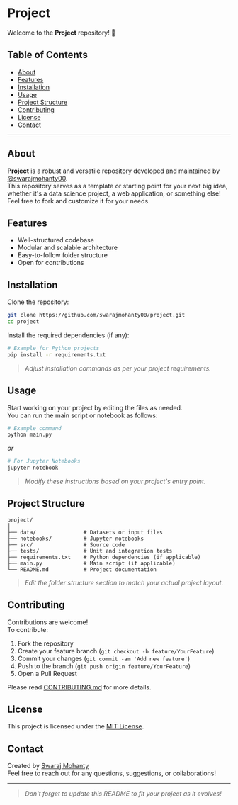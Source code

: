 # Project

Welcome to the **Project** repository! 🚀

## Table of Contents

- [About](#about)
- [Features](#features)
- [Installation](#installation)
- [Usage](#usage)
- [Project Structure](#project-structure)
- [Contributing](#contributing)
- [License](#license)
- [Contact](#contact)

---

## About

**Project** is a robust and versatile repository developed and maintained by [@swarajmohanty00](https://github.com/swarajmohanty00).  
This repository serves as a template or starting point for your next big idea, whether it's a data science project, a web application, or something else!  
Feel free to fork and customize it for your needs.

## Features

- Well-structured codebase
- Modular and scalable architecture
- Easy-to-follow folder structure
- Open for contributions

## Installation

Clone the repository:
```bash
git clone https://github.com/swarajmohanty00/project.git
cd project
```

Install the required dependencies (if any):

```bash
# Example for Python projects
pip install -r requirements.txt
```
> _Adjust installation commands as per your project requirements._

## Usage

Start working on your project by editing the files as needed.  
You can run the main script or notebook as follows:

```bash
# Example command
python main.py
```
_or_
```bash
# For Jupyter Notebooks
jupyter notebook
```

> _Modify these instructions based on your project's entry point._

## Project Structure

```
project/
│
├── data/               # Datasets or input files
├── notebooks/          # Jupyter notebooks
├── src/                # Source code
├── tests/              # Unit and integration tests
├── requirements.txt    # Python dependencies (if applicable)
├── main.py             # Main script (if applicable)
└── README.md           # Project documentation
```

> _Edit the folder structure section to match your actual project layout._

## Contributing

Contributions are welcome!  
To contribute:

1. Fork the repository
2. Create your feature branch (`git checkout -b feature/YourFeature`)
3. Commit your changes (`git commit -am 'Add new feature'`)
4. Push to the branch (`git push origin feature/YourFeature`)
5. Open a Pull Request

Please read [CONTRIBUTING.md](CONTRIBUTING.md) for more details.

## License

This project is licensed under the [MIT License](LICENSE).

## Contact

Created by [Swaraj Mohanty](https://github.com/swarajmohanty00)  
Feel free to reach out for any questions, suggestions, or collaborations!

---

> _Don't forget to update this README to fit your project as it evolves!_
